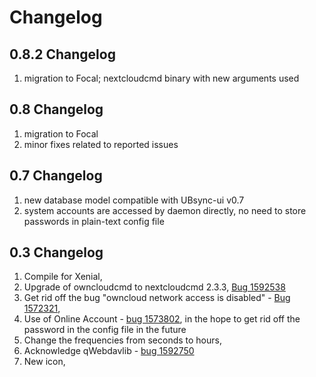 # Changelog

## 0.8.2 Changelog
1. migration to Focal; nextcloudcmd binary with new arguments used

## 0.8 Changelog
1. migration to Focal
1. minor fixes related to reported issues

## 0.7 Changelog
1. new database model compatible with UBsync-ui v0.7
1. system accounts are accessed by daemon directly, no need to store passwords in plain-text config file

## 0.3 Changelog
1. Compile for Xenial,
1. Upgrade of owncloudcmd to nextcloudcmd 2.3.3, [Bug 1592538](https://bugs.launchpad.net/owncloud-sync/+bug/1592538)
1. Get rid off the bug "owncloud network access is disabled" - [Bug 1572321](https://bugs.launchpad.net/ubuntu/+source/owncloud-client/+bug/1572321?comments=all),
1. Use of Online Account - [bug 1573802](https://bugs.launchpad.net/owncloud-sync/+bug/1573802), in the hope to get rid off the password in the config file in the future
1. Change the frequencies from seconds to hours,
1. Acknowledge qWebdavlib - [bug 1592750](https://bugs.launchpad.net/owncloud-sync/+bug/1592750)
1. New icon,
